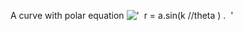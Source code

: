 A curve with polar equation
!['  r = a.sin(k //theta ) .  '](../dictionary/equation_images/4051.1..png)
